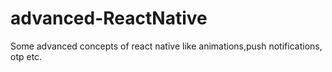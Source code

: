 # advanced-ReactNative
Some advanced concepts of react native like animations,push notifications, otp etc.
